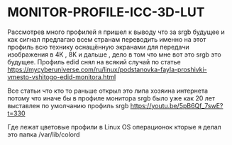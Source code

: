 # MONITOR-PROFILE-ICC-3D-LUT

Рассмотрев много профилей я пришел к выводу что за srgb будущее и как сигнал предлагаю всем странам переводить именно на этот профиль всю технику оснащённую экранами для передачи изображения в 4K , 8K и дальше , дело в том что мне вот это srgb это будущее. Профиль edid снял на всякий случай по статье https://mycyberuniverse.com/ru/linux/podstanovka-fayla-proshivki-vmesto-vshitogo-edid-monitora.html

Все статьи что кто то раньше открыл это липа хозяина интернета потому что иначе бы в профиле монитора srgb было уже как 20 лет выставлен по умолчанию профиль srgb https://youtu.be/5pB6Qf_7swE?t=330

Где лежат цветовые профили в Linux OS операционок кторые я делал это папка /var/lib/colord
